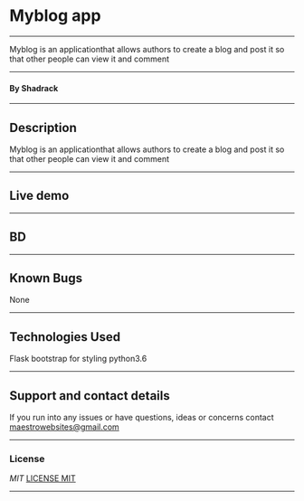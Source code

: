# Myblog app


---

 Myblog is an applicationthat allows authors to create a blog and post it so that other people can view it and comment


---


#### By **Shadrack**


---


## Description
 Myblog is an applicationthat allows authors to create a blog and post it so that other people can view it and comment

---

## Live demo


---


## BD

---

## Known Bugs
None

---

## Technologies Used
Flask 
bootstrap for styling
python3.6

---

## Support and contact details
If you run into any issues or have questions, ideas or concerns contact <maestrowebsites@gmail.com>


---


### License
*MIT*
[LICENSE MIT](./license.txt)

---
